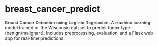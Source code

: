 # breast_cancer_predict
Breast Cancer Detection using Logistic Regression. A machine learning model trained on the Wisconsin dataset to predict tumor type (benign/malignant). Includes preprocessing, evaluation, and a Flask web app for real-time predictions.

